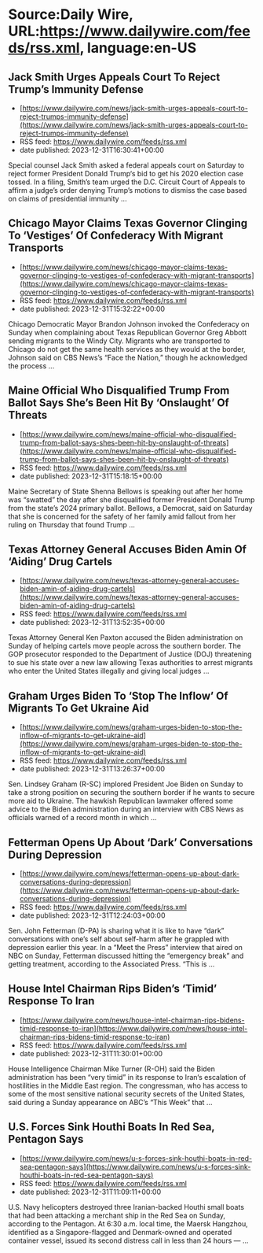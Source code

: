 # Source:Daily Wire, URL:https://www.dailywire.com/feeds/rss.xml, language:en-US

## Jack Smith Urges Appeals Court To Reject Trump’s Immunity Defense
 - [https://www.dailywire.com/news/jack-smith-urges-appeals-court-to-reject-trumps-immunity-defense](https://www.dailywire.com/news/jack-smith-urges-appeals-court-to-reject-trumps-immunity-defense)
 - RSS feed: https://www.dailywire.com/feeds/rss.xml
 - date published: 2023-12-31T16:30:41+00:00

Special counsel Jack Smith asked a federal appeals court on Saturday to reject former President Donald Trump&#8216;s bid to get his 2020 election case tossed. In a filing, Smith&#8217;s team urged the D.C. Circuit Court of Appeals to affirm a judge&#8217;s order denying Trump&#8217;s motions to dismiss the case based on claims of presidential immunity ...

## Chicago Mayor Claims Texas Governor Clinging To ‘Vestiges’ Of Confederacy With Migrant Transports
 - [https://www.dailywire.com/news/chicago-mayor-claims-texas-governor-clinging-to-vestiges-of-confederacy-with-migrant-transports](https://www.dailywire.com/news/chicago-mayor-claims-texas-governor-clinging-to-vestiges-of-confederacy-with-migrant-transports)
 - RSS feed: https://www.dailywire.com/feeds/rss.xml
 - date published: 2023-12-31T15:32:22+00:00

Chicago Democratic Mayor Brandon Johnson invoked the Confederacy on Sunday when complaining about Texas Republican Governor Greg Abbott sending migrants to the Windy City. Migrants who are transported to Chicago do not get the same health services as they would at the border, Johnson said on CBS News&#8217;s &#8220;Face the Nation,&#8221; though he acknowledged the process ...

## Maine Official Who Disqualified Trump From Ballot Says She’s Been Hit By ‘Onslaught’ Of Threats
 - [https://www.dailywire.com/news/maine-official-who-disqualified-trump-from-ballot-says-shes-been-hit-by-onslaught-of-threats](https://www.dailywire.com/news/maine-official-who-disqualified-trump-from-ballot-says-shes-been-hit-by-onslaught-of-threats)
 - RSS feed: https://www.dailywire.com/feeds/rss.xml
 - date published: 2023-12-31T15:18:15+00:00

Maine Secretary of State Shenna Bellows is speaking out after her home was &#8220;swatted&#8221; the day after she disqualified former President Donald Trump from the state&#8217;s 2024 primary ballot. Bellows, a Democrat, said on Saturday that she is concerned for the safety of her family amid fallout from her ruling on Thursday that found Trump ...

## Texas Attorney General Accuses Biden Amin Of ‘Aiding’ Drug Cartels
 - [https://www.dailywire.com/news/texas-attorney-general-accuses-biden-amin-of-aiding-drug-cartels](https://www.dailywire.com/news/texas-attorney-general-accuses-biden-amin-of-aiding-drug-cartels)
 - RSS feed: https://www.dailywire.com/feeds/rss.xml
 - date published: 2023-12-31T13:52:35+00:00

Texas Attorney General Ken Paxton accused the Biden administration on Sunday of helping cartels move people across the southern border. The GOP prosecutor responded to the Department of Justice (DOJ) threatening to sue his state over a new law allowing Texas authorities to arrest migrants who enter the United States illegally and giving local judges ...

## Graham Urges Biden To ‘Stop The Inflow’ Of Migrants To Get Ukraine Aid
 - [https://www.dailywire.com/news/graham-urges-biden-to-stop-the-inflow-of-migrants-to-get-ukraine-aid](https://www.dailywire.com/news/graham-urges-biden-to-stop-the-inflow-of-migrants-to-get-ukraine-aid)
 - RSS feed: https://www.dailywire.com/feeds/rss.xml
 - date published: 2023-12-31T13:26:37+00:00

Sen. Lindsey Graham (R-SC) implored President Joe Biden on Sunday to take a strong position on securing the southern border if he wants to secure more aid to Ukraine. The hawkish Republican lawmaker offered some advice to the Biden administration during an interview with CBS News as officials warned of a record month in which ...

## Fetterman Opens Up About ‘Dark’ Conversations During Depression
 - [https://www.dailywire.com/news/fetterman-opens-up-about-dark-conversations-during-depression](https://www.dailywire.com/news/fetterman-opens-up-about-dark-conversations-during-depression)
 - RSS feed: https://www.dailywire.com/feeds/rss.xml
 - date published: 2023-12-31T12:24:03+00:00

Sen. John Fetterman (D-PA) is sharing what it is like to have &#8220;dark&#8221; conversations with one&#8217;s self about self-harm after he grappled with depression earlier this year. In a &#8220;Meet the Press&#8221; interview that aired on NBC on Sunday, Fetterman discussed hitting the &#8220;emergency break&#8221; and getting treatment, according to the Associated Press. “This is ...

## House Intel Chairman Rips Biden’s ‘Timid’ Response To Iran
 - [https://www.dailywire.com/news/house-intel-chairman-rips-bidens-timid-response-to-iran](https://www.dailywire.com/news/house-intel-chairman-rips-bidens-timid-response-to-iran)
 - RSS feed: https://www.dailywire.com/feeds/rss.xml
 - date published: 2023-12-31T11:30:01+00:00

House Intelligence Chairman Mike Turner (R-OH) said the Biden administration has been &#8220;very timid&#8221; in its response to Iran&#8216;s escalation of hostilities in the Middle East region. The congressman, who has access to some of the most sensitive national security secrets of the United States, said during a Sunday appearance on ABC&#8217;s &#8220;This Week&#8221; that ...

## U.S. Forces Sink Houthi Boats In Red Sea, Pentagon Says
 - [https://www.dailywire.com/news/u-s-forces-sink-houthi-boats-in-red-sea-pentagon-says](https://www.dailywire.com/news/u-s-forces-sink-houthi-boats-in-red-sea-pentagon-says)
 - RSS feed: https://www.dailywire.com/feeds/rss.xml
 - date published: 2023-12-31T11:09:11+00:00

U.S. Navy helicopters destroyed three Iranian-backed Houthi small boats that had been attacking a merchant ship in the Red Sea on Sunday, according to the Pentagon. At 6:30 a.m. local time, the Maersk Hangzhou, identified as a Singapore-flagged and Denmark-owned and operated container vessel, issued its second distress call in less than 24 hours — ...

